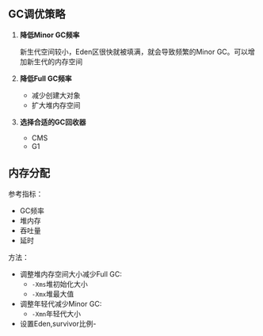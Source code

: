## GC调优策略

1. **降低Minor GC频率**

   新生代空间较小，Eden区很快就被填满，就会导致频繁的Minor GC。可以增加新生代的内存空间

2. **降低Full GC频率**

   * 减少创建大对象
   * 扩大堆内存空间

3. **选择合适的GC回收器**

   * CMS
   * G1

## 内存分配

参考指标：

* GC频率
* 堆内存
* 吞吐量
* 延时

方法：

* 调整堆内存空间大小减少Full GC:
  * `-Xms`堆初始化大小
  * `-Xmx`堆最大值
* 调整年轻代减少Minor GC:
  * `-Xmn`年轻代大小
* 设置Eden,survivor比例-